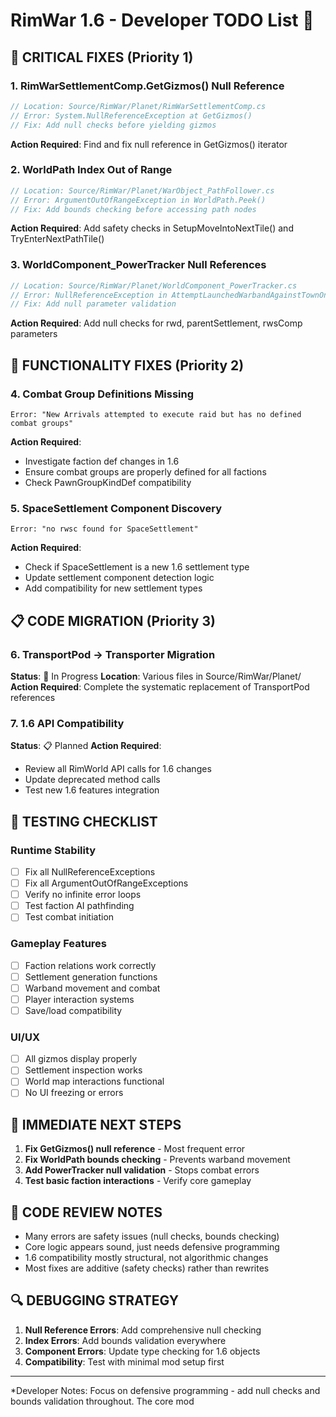 # RimWar 1.6 - Developer TODO List 🔧

## 🚨 **CRITICAL FIXES (Priority 1)**

### **1. RimWarSettlementComp.GetGizmos() Null Reference**
```csharp
// Location: Source/RimWar/Planet/RimWarSettlementComp.cs
// Error: System.NullReferenceException at GetGizmos()
// Fix: Add null checks before yielding gizmos
```
**Action Required**: Find and fix null reference in GetGizmos() iterator

### **2. WorldPath Index Out of Range**
```csharp
// Location: Source/RimWar/Planet/WarObject_PathFollower.cs  
// Error: ArgumentOutOfRangeException in WorldPath.Peek()
// Fix: Add bounds checking before accessing path nodes
```
**Action Required**: Add safety checks in SetupMoveIntoNextTile() and TryEnterNextPathTile()

### **3. WorldComponent_PowerTracker Null References**
```csharp
// Location: Source/RimWar/Planet/WorldComponent_PowerTracker.cs
// Error: NullReferenceException in AttemptLaunchedWarbandAgainstTownOnMainThread()
// Fix: Add null parameter validation
```
**Action Required**: Add null checks for rwd, parentSettlement, rwsComp parameters

## 🔧 **FUNCTIONALITY FIXES (Priority 2)**

### **4. Combat Group Definitions Missing**
```
Error: "New Arrivals attempted to execute raid but has no defined combat groups"
```
**Action Required**: 
- Investigate faction def changes in 1.6
- Ensure combat groups are properly defined for all factions
- Check PawnGroupKindDef compatibility

### **5. SpaceSettlement Component Discovery**
```
Error: "no rwsc found for SpaceSettlement"
```
**Action Required**:
- Check if SpaceSettlement is a new 1.6 settlement type
- Update settlement component detection logic
- Add compatibility for new settlement types

## 📋 **CODE MIGRATION (Priority 3)**

### **6. TransportPod → Transporter Migration**
**Status**: 🔧 In Progress
**Location**: Various files in Source/RimWar/Planet/
**Action Required**: Complete the systematic replacement of TransportPod references

### **7. 1.6 API Compatibility**
**Status**: 📋 Planned
**Action Required**: 
- Review all RimWorld API calls for 1.6 changes
- Update deprecated method calls
- Test new 1.6 features integration

## 🧪 **TESTING CHECKLIST**

### **Runtime Stability**
- [ ] Fix all NullReferenceExceptions
- [ ] Fix all ArgumentOutOfRangeExceptions  
- [ ] Verify no infinite error loops
- [ ] Test faction AI pathfinding
- [ ] Test combat initiation

### **Gameplay Features**
- [ ] Faction relations work correctly
- [ ] Settlement generation functions
- [ ] Warband movement and combat
- [ ] Player interaction systems
- [ ] Save/load compatibility

### **UI/UX**
- [ ] All gizmos display properly
- [ ] Settlement inspection works
- [ ] World map interactions functional
- [ ] No UI freezing or errors

## 🎯 **IMMEDIATE NEXT STEPS**
1. **Fix GetGizmos() null reference** - Most frequent error
2. **Fix WorldPath bounds checking** - Prevents warband movement  
3. **Add PowerTracker null validation** - Stops combat errors
4. **Test basic faction interactions** - Verify core gameplay

## 📝 **CODE REVIEW NOTES**
- Many errors are safety issues (null checks, bounds checking)
- Core logic appears sound, just needs defensive programming
- 1.6 compatibility mostly structural, not algorithmic changes
- Most fixes are additive (safety checks) rather than rewrites

## 🔍 **DEBUGGING STRATEGY**
1. **Null Reference Errors**: Add comprehensive null checking
2. **Index Errors**: Add bounds validation everywhere
3. **Component Errors**: Update type checking for 1.6 objects
4. **Compatibility**: Test with minimal mod setup first

---
*Developer Notes: Focus on defensive programming - add null checks and bounds validation throughout. The core mod